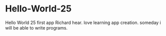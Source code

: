 # Hello-World-25
Hello World 25 first app
Richard hear. love learning app creation. someday i will be able to write programs.
